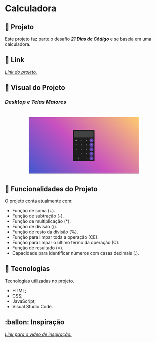# **Calculadora**

## :symbols: **Projeto**
Este projeto faz parte o desafio ***21 Dias de Código*** e se baseia em uma calculadora.

## :link: **Link**
*[Link do projeto.](https://davsilvam.github.io/21diasdecodigo/04/)*

## :art: **Visual do Projeto**
### *Desktop e Telas Maiores*

<h1 align="center">
    <img src="img/screenshot.png" style="width: 70%;">
</h1>

## :rocket: **Funcionalidades do Projeto**
O projeto conta atualmente com:
* Função de soma (+).
* Função de subtração (-).
* Função de multiplicação (*).
* Função de divisão (/).
* Função de resto da divisão (%).
* Função para limpar toda a operação (CE).
* Função para limpar o último termo da operação (C).
* Função de resultado (=).
* Capacidade para identificar números com casas decimais (.).


## :wrench: **Tecnologias**
Tecnologias utilizadas no projeto.
* HTML;
* CSS;
* JavaScript;
* Visual Studio Code.

## :ballon: **Inspiração**
*[Link para o vídeo de inspiração.](https://www.youtube.com/watch?v=42TShjXR0m0&t=392s)*